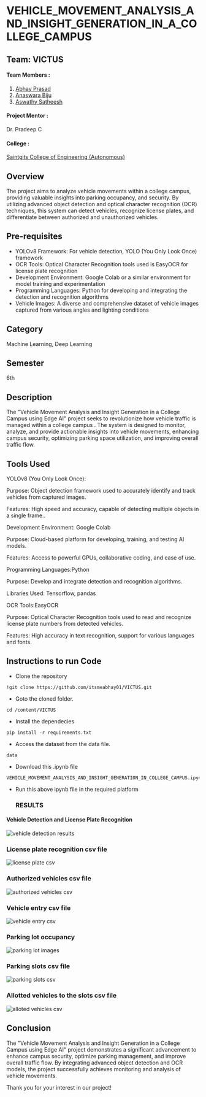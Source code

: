 # VEHICLE_MOVEMENT_ANALYSIS_AND_INSIGHT_GENERATION_IN_A_COLLEGE_CAMPUS

## Team: VICTUS
#### Team Members :
1. [Abhay Prasad](https://github.com/itsmeabhay01)
2. [Anaswara Biju](https://github.com/anaswarabiju)
3. [Aswathy Satheesh](https://github.com/aaswathi)

#### Project Mentor :
 Dr. Pradeep C
 
 #### College :
 [Saintgits College of Engineering (Autonomous)](https://saintgits.org/saintgits-college-of-engineering/)
## Overview
The project aims to analyze vehicle movements within a college campus, providing valuable insights into parking occupancy, and security. By utilizing advanced object detection and optical character recognition (OCR) techniques, this system can detect vehicles, recognize license plates, and differentiate between authorized and unauthorized vehicles.

## Pre-requisites
- YOLOv8 Framework: For vehicle detection, YOLO (You Only Look Once) framework
- OCR Tools: Optical Character Recognition tools used is EasyOCR for license plate recognition
- Development Environment: Google Colab or a similar environment for model training and experimentation
- Programming Languages: Python for developing and integrating the detection and recognition algorithms
- Vehicle Images: A diverse and comprehensive dataset of vehicle images captured from various angles and lighting conditions

## Category
Machine Learning, Deep Learning

## Semester
6th

## Description
The "Vehicle Movement Analysis and Insight Generation in a College Campus using Edge AI" project seeks to revolutionize how vehicle traffic is managed within a college campus . The system is designed to monitor, analyze, and provide actionable insights into vehicle movements, enhancing campus security, optimizing parking space utilization, and improving overall traffic flow.

## Tools Used

YOLOv8 (You Only Look Once):

Purpose: Object detection framework used to accurately identify and track vehicles  from captured images.

Features: High speed and accuracy, capable of detecting multiple objects in a single frame..

Development Environment: Google Colab

Purpose: Cloud-based platform for developing, training, and testing AI models.

 Features: Access to powerful GPUs, collaborative coding, and ease of use.
 
 Programming Languages:Python

Purpose: Develop and integrate detection and recognition algorithms.

Libraries Used: Tensorflow, pandas

OCR Tools:EasyOCR

Purpose: Optical Character Recognition tools used to read and recognize license plate numbers from detected vehicles.

Features: High accuracy in text recognition, support for various languages and fonts.
     
  
<a id="conclusion"></a>

## Instructions to run Code

- Clone the repository
```
!git clone https://github.com/itsmeabhay01/VICTUS.git
```
- Goto the cloned folder.
```
cd /content/VICTUS
```
- Install the dependecies
```
pip install -r requirements.txt

```

- Access the dataset from the data file.
```
data

```
- Download this .ipynb file 
```
VEHICLE_MOVEMENT_ANALYSIS_AND_INSIGHT_GENERATION_IN_COLLEGE_CAMPUS.ipynb
```
- Run this above ipynb file in the required platform

  ### RESULTS


#### Vehicle Detection and License Plate Recognition


![vehicle detection results](https://github.com/user-attachments/assets/4a11b68a-947a-4bda-84a0-ebde5e4999c9)


### License plate recognition csv file

![license plate csv](https://github.com/user-attachments/assets/e9691b15-b0fe-4138-9e80-98444be46694)

### Authorized vehicles csv file

![authorized vehicles csv](https://github.com/user-attachments/assets/1e67a187-012c-4f7f-a87b-f969d64b1c33)

### Vehicle entry csv file

![vehicle entry csv](https://github.com/user-attachments/assets/3ffc8e4c-1e1e-4033-9052-d53eb543ae97)

### Parking lot occupancy

![parking lot images](https://github.com/user-attachments/assets/c0b4150e-a8f0-4883-90b7-8531c984c375)

### Parking slots csv file

![parking slots csv](https://github.com/user-attachments/assets/38d3e686-a443-4b32-8392-a1a3a2139632)

### Allotted vehicles to the slots csv file

![alloted vehicles csv](https://github.com/user-attachments/assets/d5f5ad5c-6d33-4f22-beef-c6f0750fa1d9)


## Conclusion

The "Vehicle Movement Analysis and Insight Generation in a College Campus using Edge AI" project demonstrates a significant advancement  to enhance campus security, optimize parking management, and improve overall traffic flow. By integrating advanced object detection and OCR models, the project successfully achieves monitoring and analysis of vehicle movements.



Thank you for your interest in our project!
